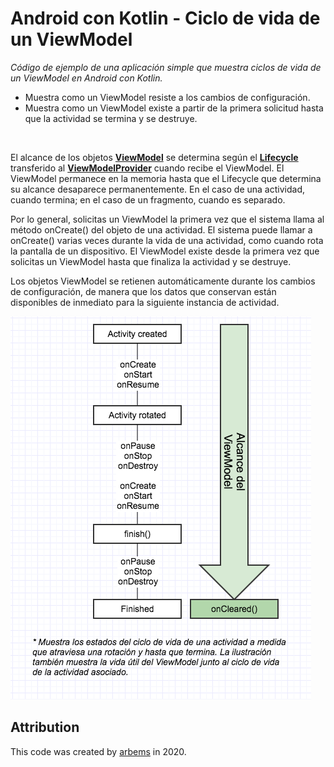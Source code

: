 # Android con Kotlin - Ciclo de vida de un ViewModel 

*Código de ejemplo de una aplicación simple que muestra ciclos de vida de un ViewModel en Android con Kotlin.*
* Muestra como un ViewModel resiste a los cambios de configuración.
* Muestra como un ViewModel existe a partir de la primera solicitud hasta que la actividad se termina y se destruye.
  
<br/>
                                                                                                 
El alcance de los objetos [**ViewModel**](https://developer.android.com/reference/androidx/lifecycle/ViewModel) se determina según el [**Lifecycle**](https://developer.android.com/reference/androidx/lifecycle/Lifecycle) transferido al [**ViewModelProvider**](https://developer.android.com/reference/androidx/lifecycle/ViewModelProvider) cuando recibe el ViewModel.
El ViewModel permanece en la memoria hasta que el Lifecycle que determina su alcance desaparece permanentemente. En el caso de una actividad, cuando termina; en el caso de un fragmento, cuando es separado.

Por lo general, solicitas un ViewModel la primera vez que el sistema llama al método onCreate() del objeto de una actividad. El sistema puede llamar a onCreate() varias veces durante la vida de una actividad, como cuando rota la pantalla de un dispositivo. El ViewModel existe desde la primera vez que solicitas un ViewModel hasta que finaliza la actividad y se destruye.

Los objetos ViewModel se retienen automáticamente durante los cambios de configuración, de manera que los datos que conservan están disponibles de inmediato para la siguiente instancia de actividad.

![Lifecycle Viewmodel](https://github.com/arbems/Android-with-Kotlin-Architecture-Components/blob/master/ViewModel/ViewModel%20Lifecycle/0001.png?raw=true)

## Attribution

This code was created by [arbems](https://github.com/arbems) in 2020.
